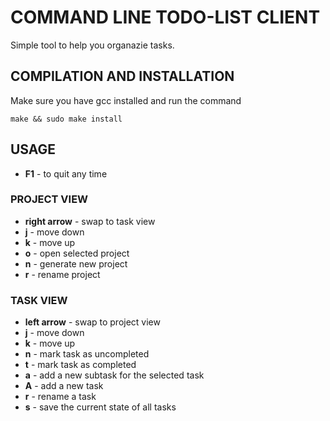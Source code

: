 # COMMAND LINE TODO-LIST CLIENT

Simple tool to help you organazie tasks.

## COMPILATION AND INSTALLATION

Make sure you have gcc installed and run the command
```
make && sudo make install
```

## USAGE
+ **F1** - to quit any time
### PROJECT VIEW
+ **right arrow** - swap to task view
+ **j** - move down
+ **k** - move up 
+ **o** - open selected project
+ **n** - generate new project
+ **r** - rename project

### TASK VIEW
+ **left arrow** - swap to project view
+ **j** - move down
+ **k** - move up 
+ **n** - mark task as uncompleted
+ **t** - mark task as completed
+ **a** - add a new subtask for the selected task
+ **A** - add a new task
+ **r** - rename a task
+ **s** - save the current state of all tasks
